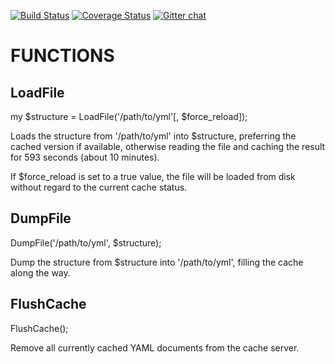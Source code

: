 [![Build Status](https://travis-ci.org/binary-com/perl-YAML-CacheLoader.svg?branch=master)](https://travis-ci.org/binary-com/perl-YAML-CacheLoader)
[![Coverage Status](https://coveralls.io/repos/binary-com/perl-YAML-CacheLoader/badge.png?branch=master)](https://coveralls.io/r/binary-com/perl-YAML-CacheLoader?branch=master)
[![Gitter chat](https://badges.gitter.im/binary-com/perl-YAML-CacheLoader.png)](https://gitter.im/binary-com/perl-YAML-CacheLoader)

# FUNCTIONS

## LoadFile

my $structure = LoadFile('/path/to/yml'\[, $force\_reload\]);

Loads the structure from '/path/to/yml' into $structure, preferring the cached version if available,
otherwise reading the file and caching the result for 593 seconds (about 10 minutes).

If $force\_reload is set to a true value, the file will be loaded from disk without regard
to the current cache status.

## DumpFile

DumpFile('/path/to/yml', $structure);

Dump the structure from $structure into '/path/to/yml', filling the cache along the way.

## FlushCache

FlushCache();

Remove all currently cached YAML documents from the cache server.
